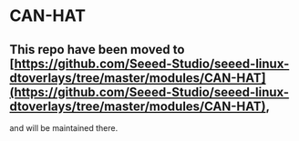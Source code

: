 # CAN-HAT

## This repo have been moved to [https://github.com/Seeed-Studio/seeed-linux-dtoverlays/tree/master/modules/CAN-HAT](https://github.com/Seeed-Studio/seeed-linux-dtoverlays/tree/master/modules/CAN-HAT),
and will be maintained there.


